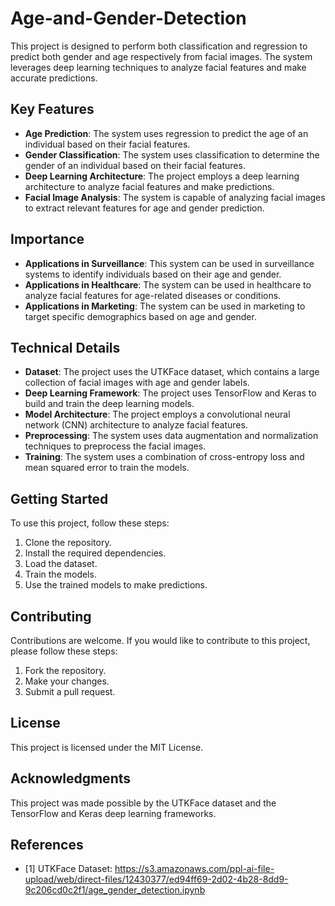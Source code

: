 # Age-and-Gender-Detection

This project is designed to perform both classification and regression to predict both gender and age respectively from facial images. The system leverages deep learning techniques to analyze facial features and make accurate predictions.

## Key Features

- **Age Prediction**: The system uses regression to predict the age of an individual based on their facial features.
- **Gender Classification**: The system uses classification to determine the gender of an individual based on their facial features.
- **Deep Learning Architecture**: The project employs a deep learning architecture to analyze facial features and make predictions.
- **Facial Image Analysis**: The system is capable of analyzing facial images to extract relevant features for age and gender prediction.

## Importance

- **Applications in Surveillance**: This system can be used in surveillance systems to identify individuals based on their age and gender.
- **Applications in Healthcare**: The system can be used in healthcare to analyze facial features for age-related diseases or conditions.
- **Applications in Marketing**: The system can be used in marketing to target specific demographics based on age and gender.

## Technical Details

- **Dataset**: The project uses the UTKFace dataset, which contains a large collection of facial images with age and gender labels.
- **Deep Learning Framework**: The project uses TensorFlow and Keras to build and train the deep learning models.
- **Model Architecture**: The project employs a convolutional neural network (CNN) architecture to analyze facial features.
- **Preprocessing**: The system uses data augmentation and normalization techniques to preprocess the facial images.
- **Training**: The system uses a combination of cross-entropy loss and mean squared error to train the models.

## Getting Started

To use this project, follow these steps:

1. Clone the repository.
2. Install the required dependencies.
3. Load the dataset.
4. Train the models.
5. Use the trained models to make predictions.

## Contributing

Contributions are welcome. If you would like to contribute to this project, please follow these steps:

1. Fork the repository.
2. Make your changes.
3. Submit a pull request.

## License

This project is licensed under the MIT License.

## Acknowledgments

This project was made possible by the UTKFace dataset and the TensorFlow and Keras deep learning frameworks.

## References

- [1] UTKFace Dataset: https://s3.amazonaws.com/ppl-ai-file-upload/web/direct-files/12430377/ed94ff69-2d02-4b28-8dd9-9c206cd0c2f1/age_gender_detection.ipynb
